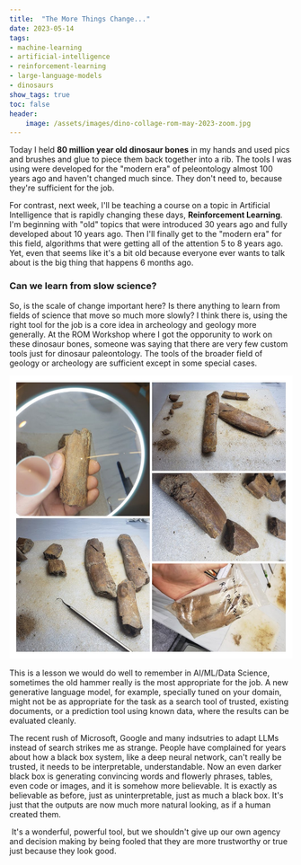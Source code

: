 ```yaml
---
title:	"The More Things Change..."
date: 2023-05-14
tags:
- machine-learning
- artificial-intelligence
- reinforcement-learning
- large-language-models
- dinosaurs
show_tags: true
toc: false
header:
    image: /assets/images/dino-collage-rom-may-2023-zoom.jpg
---
```




Today I held **80 million year old dinosaur bones** in my hands and used pics and brushes and glue to piece them back together into a rib. The tools I was using were developed for the "modern era" of peleontology almost 100 years ago and haven't changed much since. They don't need to, because they're sufficient for the job. 

For contrast, next week, I'll be teaching a course on a topic in Artificial Intelligence that is rapidly changing these days, **Reinforcement Learning**. I'm beginning with "old" topics that were introduced 30 years ago and fully developed about 10 years ago. Then I'll finally get to the "modern era" for this field, algorithms that were getting all of the attention 5 to 8 years ago. Yet, even that seems like it's a bit old because everyone ever wants to talk about is the big thing that happens 6 months ago. 



### Can we learn from slow science?

So, is the scale of change important here? Is there anything to learn from fields of science that move so much more slowly? I think there is, using the right tool for the job is a core idea in archeology and geology more generally. At the ROM Workshop where I got the opporunity to work on these dinosaur bones, someone was saying that there are very few custom tools just for dinosaur paleontology. The tools of the broader field of geology or archeology are sufficient except in some special cases. 

![](/assets/images/dino-collage-rom-may-2023-small.jpg)

This is a lesson we would do well to remember in AI/ML/Data Science, sometimes the old hammer really is the most appropriate for the job. A new generative language model, for example, specially tuned on your domain, might not be as appropriate for the task as a search tool of trusted, existing documents, or a prediction tool using known data, where the results can be evaluated cleanly. 

The recent rush of Microsoft, Google and many indsutries to adapt LLMs instead of search strikes me as strange. People have complained for years about how a black box system, like a deep neural network, can't really be trusted, it needs to be interpretable, understandable. Now an even darker black box is generating convincing words and flowerly phrases, tables, even code or images, and it is somehow more believable. It is exactly as believable as before, just as uninterpretable, just as much a black box. It's just that the outputs are now much more natural looking, as if a human created them. 

 It's a wonderful, powerful tool, but we shouldn't give up our own agency and decision making by being fooled that they are more trustworthy or true just because they look good.
